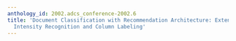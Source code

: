 ```yaml
---
anthology_id: 2002.adcs_conference-2002.6
title: 'Document Classification with Recommendation Architecture: Extensions for Feature
  Intensity Recognition and Column Labeling'
---
```

